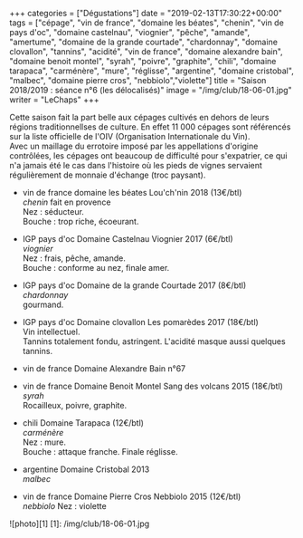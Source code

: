 +++
categories = ["Dégustations"]
date = "2019-02-13T17:30:22+00:00"
tags = ["cépage", "vin de france", "domaine les béates", "chenin", "vin de pays d'oc", "domaine castelnau", "viognier", "pêche", "amande", "amertume", "domaine de la grande courtade", "chardonnay", "domaine clovallon", "tannins", "acidité", "vin de france", "domaine alexandre bain", "domaine benoit montel", "syrah", "poivre", "graphite", "chili", "domaine tarapaca", "carménère", "mure", "réglisse", "argentine", "domaine cristobal", "malbec", "domaine pierre cros", "nebbiolo","violette"] 
title = "Saison 2018/2019 : séance n°6 (les délocalisés)"
image = "/img/club/18-06-01.jpg"
writer = "LeChaps"
+++

Cette saison fait la part belle aux cépages cultivés en dehors de leurs régions traditionnellses de culture.
En effet 11 000 cépages sont référencés sur la liste officielle de l'OIV (Organisation Internationale du Vin).  
Avec un maillage du errotoire imposé par les appellations d'origine contrôlées, les cépages ont beaucoup de difficulté pour s'expatrier, ce qui n'a jamais été le cas dans l'histoire où les pieds de vignes servaient régulièrement de monnaie d'échange (troc paysant).  

* vin de france domaine les béates Lou'ch'nin 2018 (13€/btl)  
_chenin_ fait en provence  
Nez : séducteur.  
Bouche : trop riche, écoeurant.

* IGP pays d'oc Domaine Castelnau Viognier 2017 (6€/btl)  
_viognier_  
Nez : frais, pêche, amande.  
Bouche : conforme au nez, finale amer.

* IGP pays d'oc Domaine de la grande Courtade 2017 (8€/btl)  
_chardonnay_  
gourmand.

* IGP pays d'oc Domaine clovallon Les pomarèdes 2017 (18€/btl)  
Vin intellectuel.  
Tannins totalement fondu, astringent. L'acidité masque aussi quelques tannins.

* vin de france Domaine Alexandre Bain n°67

* vin de france Domaine Benoit Montel Sang des volcans 2015 (18€/btl)  
_syrah_  
Rocailleux, poivre, graphite.

* chili Domaine Tarapaca (12€/btl) <i class="fa fa-plus-circle"></i>  
_carménère_  
Nez : mure.  
Bouche : attaque franche. Finale réglisse.

* argentine Domaine Cristobal 2013  
_malbec_

* vin de france Domaine Pierre Cros Nebbiolo 2015 (12€/btl)  
_nebbiolo_
Nez : violette

![photo][1]
[1]: /img/club/18-06-01.jpg
